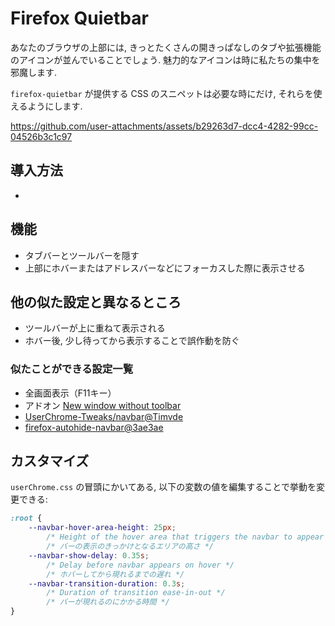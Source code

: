 # Firefox Quietbar

あなたのブラウザの上部には, きっとたくさんの開きっぱなしのタブや拡張機能のアイコンが並んでいることでしょう.
魅力的なアイコンは時に私たちの集中を邪魔します.

`firefox-quietbar` が提供する CSS のスニペットは必要な時にだけ, それらを使えるようにします.

https://github.com/user-attachments/assets/b29263d7-dcc4-4282-99cc-04526b3c1c97

## 導入方法

- 

## 機能

- タブバーとツールバーを隠す
- 上部にホバーまたはアドレスバーなどにフォーカスした際に表示させる

## 他の似た設定と異なるところ

- ツールバーが上に重ねて表示される
- ホバー後, 少し待ってから表示することで誤作動を防ぐ

### 似たことができる設定一覧

- 全画面表示（F11キー）
- アドオン [New window without toolbar](https://addons.mozilla.org/en-US/firefox/addon/new-window-without-toolbar/)
- [UserChrome-Tweaks/navbar@Timvde](https://github.com/Timvde/UserChrome-Tweaks/tree/master/navbar)
- [firefox-autohide-navbar@3ae3ae](https://github.com/3ae3ae/firefox-autohide-navbar/tree/main)

## カスタマイズ

`userChrome.css` の冒頭にかいてある, 以下の変数の値を編集することで挙動を変更できる:

```css
:root {
    --navbar-hover-area-height: 25px; 
        /* Height of the hover area that triggers the navbar to appear */
        /* バーの表示のきっかけとなるエリアの高さ */
    --navbar-show-delay: 0.35s;
        /* Delay before navbar appears on hover */
        /* ホバーしてから現れるまでの遅れ */
    --navbar-transition-duration: 0.3s;
        /* Duration of transition ease-in-out */
        /* バーが現れるのにかかる時間 */
}
```

<!-- 
## TODO 
- [x] 各種方法との比較
- [x] 変数を用意し, カスタマイズ性を上げる
- [x] 全画面にした時, ホバーエリアを消す
- [ ] 設定用スクリプト
- [ ] navbar から出たペインにホバー時

-->
